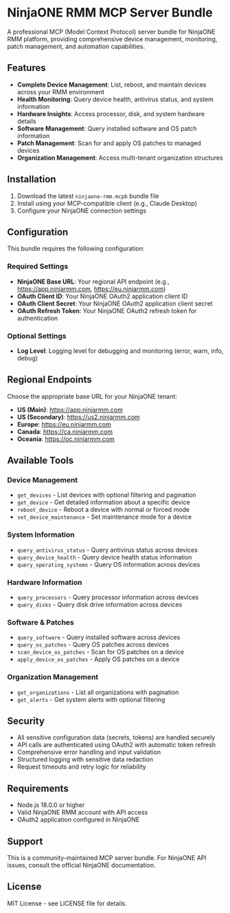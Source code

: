 # NinjaONE RMM MCP Server Bundle

A professional MCP (Model Context Protocol) server bundle for NinjaONE RMM platform, providing comprehensive device management, monitoring, patch management, and automation capabilities.

## Features

- **Complete Device Management**: List, reboot, and maintain devices across your RMM environment
- **Health Monitoring**: Query device health, antivirus status, and system information
- **Hardware Insights**: Access processor, disk, and system hardware details
- **Software Management**: Query installed software and OS patch information
- **Patch Management**: Scan for and apply OS patches to managed devices
- **Organization Management**: Access multi-tenant organization structures

## Installation

1. Download the latest `ninjaone-rmm.mcpb` bundle file
2. Install using your MCP-compatible client (e.g., Claude Desktop)
3. Configure your NinjaONE connection settings

## Configuration

This bundle requires the following configuration:

### Required Settings

- **NinjaONE Base URL**: Your regional API endpoint (e.g., https://app.ninjarmm.com, https://eu.ninjarmm.com)
- **OAuth Client ID**: Your NinjaONE OAuth2 application client ID
- **OAuth Client Secret**: Your NinjaONE OAuth2 application client secret
- **OAuth Refresh Token**: Your NinjaONE OAuth2 refresh token for authentication

### Optional Settings

- **Log Level**: Logging level for debugging and monitoring (error, warn, info, debug)

## Regional Endpoints

Choose the appropriate base URL for your NinjaONE tenant:

- **US (Main)**: https://app.ninjarmm.com
- **US (Secondary)**: https://us2.ninjarmm.com
- **Europe**: https://eu.ninjarmm.com
- **Canada**: https://ca.ninjarmm.com
- **Oceania**: https://oc.ninjarmm.com

## Available Tools

### Device Management
- `get_devices` - List devices with optional filtering and pagination
- `get_device` - Get detailed information about a specific device
- `reboot_device` - Reboot a device with normal or forced mode
- `set_device_maintenance` - Set maintenance mode for a device

### System Information
- `query_antivirus_status` - Query antivirus status across devices
- `query_device_health` - Query device health status information
- `query_operating_systems` - Query OS information across devices

### Hardware Information
- `query_processors` - Query processor information across devices
- `query_disks` - Query disk drive information across devices

### Software & Patches
- `query_software` - Query installed software across devices
- `query_os_patches` - Query OS patches across devices
- `scan_device_os_patches` - Scan for OS patches on a device
- `apply_device_os_patches` - Apply OS patches on a device

### Organization Management
- `get_organizations` - List all organizations with pagination
- `get_alerts` - Get system alerts with optional filtering

## Security

- All sensitive configuration data (secrets, tokens) are handled securely
- API calls are authenticated using OAuth2 with automatic token refresh
- Comprehensive error handling and input validation
- Structured logging with sensitive data redaction
- Request timeouts and retry logic for reliability

## Requirements

- Node.js 18.0.0 or higher
- Valid NinjaONE RMM account with API access
- OAuth2 application configured in NinjaONE

## Support

This is a community-maintained MCP server bundle. For NinjaONE API issues, consult the official NinjaONE documentation.

## License

MIT License - see LICENSE file for details.